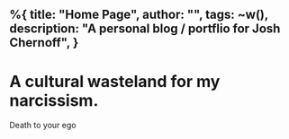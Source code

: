 %{
  title: "Home Page",
  author: "",
  tags: ~w(),
  description: "A personal blog / portflio for Josh Chernoff",
}
---

<div class="relative isolate overflow-hidden h-screen">
<div class="absolute inset-0 -z-10 object-top object-cover opacity-[.04] h-[200%] w-[200%]  bg-black bg-[url('/assets/images/repeat.jpg')] bg-[length:200px] ">
</div>

<div class="mx-auto max-w-3xl flex flex-col h-full items-center justify-center">
  <h1 class="text-4xl font-black text-base-content tracking-tight sm:text-4xl">
    A cultural wasteland for my narcissism.
  </h1>
  <p class="font-bold">Death to your ego</p>
</div>
</div>
